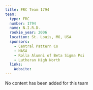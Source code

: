 ```yaml
---
title: FRC Team 1794
team:
  type: FRC
  number: 1794
  name: N.I.R.D.
  rookie_year: 2006
  location: St. Louis, MO, USA
  sponsors:
    - Central Pattern Co
    - NASA
    - Rolla Alumni of Beta Sigma Psi
    - Lutheran High North
  links:
    Website: 
---
```

No content has been added for this team